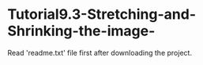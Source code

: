 # Tutorial9.3-Stretching-and-Shrinking-the-image-
Read 'readme.txt' file first after downloading the project.
